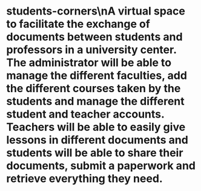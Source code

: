 # students-corners\nA virtual space to facilitate the exchange of documents between students and professors in a university center. The administrator will be able to manage the different faculties, add the different courses taken by the students and manage the different student and teacher accounts. Teachers will be able to easily give lessons in different documents and students will be able to share their documents, submit a paperwork and retrieve everything they need.
